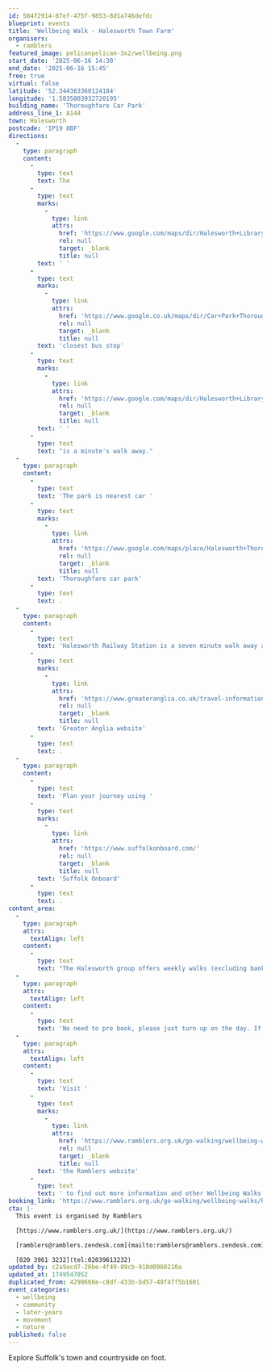 ```yaml
---
id: 584f2914-87ef-475f-9853-8d1a746defdc
blueprint: events
title: 'Wellbeing Walk - Halesworth Town Farm'
organisers:
  - ramblers
featured_image: pelicanpelican-3x2/wellbeing.png
start_date: '2025-06-16 14:30'
end_date: '2025-06-16 15:45'
free: true
virtual: false
latitude: '52.344363360124184'
longitude: '1.5035003932720195'
building_name: 'Thoroughfare Car Park'
address_line_1: A144
town: Halesworth
postcode: 'IP19 8BF'
directions:
  -
    type: paragraph
    content:
      -
        type: text
        text: The
      -
        type: text
        marks:
          -
            type: link
            attrs:
              href: 'https://www.google.com/maps/dir/Halesworth+Library,+Bridge+Street,+Halesworth/Car+Park,+Halesworth+IP19+8BF/@52.3449212,1.5000528,17z/data=!3m1!4b1!4m14!4m13!1m5!1m1!1s0x47d98b36c7f5f84d:0xfd770d2c2e133869!2m2!1d1.5019204!2d52.3450274!1m5!1m1!1s0x47d98b31303c7f8f:0xbf54f01bf856cf9f!2m2!1d1.5032912!2d52.3445208!3e2?entry=ttu'
              rel: null
              target: _blank
              title: null
        text: ' '
      -
        type: text
        marks:
          -
            type: link
            attrs:
              href: 'https://www.google.co.uk/maps/dir/Car+Park+Thoroughfare+%7C+APCOA/Car+Park,+Halesworth+IP19+8BF/@52.3443673,1.5008748,17z/data=!3m1!4b1!4m13!4m12!1m5!1m1!1s0x47d98b30d8472cfb:0x1f4bb1f9cfc782db!2m2!1d1.5035326!2d52.3441996!1m5!1m1!1s0x47d98b31303c7f8f:0xbf54f01bf856cf9f!2m2!1d1.5032912!2d52.3445208?entry=ttu&g_ep=EgoyMDI1MDYwOC4wIKXMDSoASAFQAw%3D%3D'
              rel: null
              target: _blank
              title: null
        text: 'closest bus stop'
      -
        type: text
        marks:
          -
            type: link
            attrs:
              href: 'https://www.google.com/maps/dir/Halesworth+Library,+Bridge+Street,+Halesworth/Car+Park,+Halesworth+IP19+8BF/@52.3449212,1.5000528,17z/data=!3m1!4b1!4m14!4m13!1m5!1m1!1s0x47d98b36c7f5f84d:0xfd770d2c2e133869!2m2!1d1.5019204!2d52.3450274!1m5!1m1!1s0x47d98b31303c7f8f:0xbf54f01bf856cf9f!2m2!1d1.5032912!2d52.3445208!3e2?entry=ttu'
              rel: null
              target: _blank
              title: null
        text: ' '
      -
        type: text
        text: "is a minute's walk away."
  -
    type: paragraph
    content:
      -
        type: text
        text: 'The park is nearest car '
      -
        type: text
        marks:
          -
            type: link
            attrs:
              href: 'https://www.google.com/maps/place/Halesworth+Thoroughfare+Car+Park/@52.3445643,1.5001719,17z/data=!4m23!1m16!4m15!1m6!1m2!1s0x47d98b36c7f5f84d:0xfd770d2c2e133869!2sHalesworth+Library,+Bridge+Street,+Halesworth!2m2!1d1.5019204!2d52.3450274!1m6!1m2!1s0x47d98b30d8472cfb:0x1f4bb1f9cfc782db!2sHalesworth+Thoroughfare+Car+Park,+Thoroughfare,+Halesworth+IP19+8AH!2m2!1d1.5028642!2d52.344223!3e2!3m5!1s0x47d98b30d8472cfb:0x1f4bb1f9cfc782db!8m2!3d52.344223!4d1.5028642!16s%2Fg%2F11d_8gq5bl?entry=ttu'
              rel: null
              target: _blank
              title: null
        text: 'Thoroughfare car park'
      -
        type: text
        text: .
  -
    type: paragraph
    content:
      -
        type: text
        text: 'Halesworth Railway Station is a seven minute walk away and can find train times on the '
      -
        type: text
        marks:
          -
            type: link
            attrs:
              href: 'https://www.greateranglia.co.uk/travel-information/station-information/has'
              rel: null
              target: _blank
              title: null
        text: 'Greater Anglia website'
      -
        type: text
        text: .
  -
    type: paragraph
    content:
      -
        type: text
        text: 'Plan your journey using '
      -
        type: text
        marks:
          -
            type: link
            attrs:
              href: 'https://www.suffolkonboard.com/'
              rel: null
              target: _blank
              title: null
        text: 'Suffolk Onboard'
      -
        type: text
        text: .
content_area:
  -
    type: paragraph
    attrs:
      textAlign: left
    content:
      -
        type: text
        text: "The Halesworth group offers weekly walks (excluding bank holidays) on Mondays at 2.30pm. Walks always start from the same location.\_"
  -
    type: paragraph
    attrs:
      textAlign: left
    content:
      -
        type: text
        text: 'No need to pre book, please just turn up on the day. If this is your first Wellbeing Walk you will be required to complete a registration form before the walk. This form will be given to you by the walk leader.'
  -
    type: paragraph
    attrs:
      textAlign: left
    content:
      -
        type: text
        text: 'Visit '
      -
        type: text
        marks:
          -
            type: link
            attrs:
              href: 'https://www.ramblers.org.uk/go-walking/wellbeing-walks-groups/ramblers-wellbeing-walks-suffolk'
              rel: null
              target: _blank
              title: null
        text: 'the Ramblers website'
      -
        type: text
        text: ' to find out more information and other Wellbeing Walks. '
booking_link: 'https://www.ramblers.org.uk/go-walking/wellbeing-walks/halesworth-town-farm-walk-grade-3-11'
cta: |-
  This event is organised by Ramblers

  [https://www.ramblers.org.uk/](https://www.ramblers.org.uk/) 

  [ramblers@ramblers.zendesk.com](mailto:ramblers@ramblers.zendesk.com)

  [020 3961 3232](tel:02039613232)
updated_by: c2a9acd7-26be-4f49-89cb-918d0960210a
updated_at: 1749547052
duplicated_from: 4290668e-c8df-433b-bd57-48f4ff5b1601
event_categories:
  - wellbeing
  - community
  - later-years
  - movement
  - nature
published: false
---
```

Explore Suffolk's town and countryside on foot.